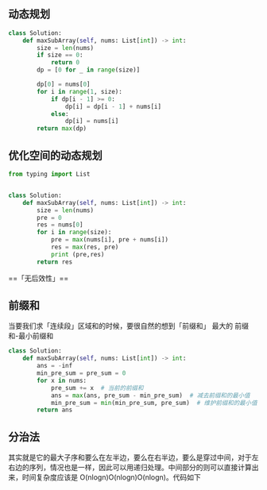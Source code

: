 ## 动态规划
```python
class Solution:
    def maxSubArray(self, nums: List[int]) -> int:
        size = len(nums)
        if size == 0:
            return 0
        dp = [0 for _ in range(size)]

        dp[0] = nums[0]
        for i in range(1, size):
            if dp[i - 1] >= 0:
                dp[i] = dp[i - 1] + nums[i]
            else:
                dp[i] = nums[i]
        return max(dp)
```

## 优化空间的动态规划

```python
from typing import List


class Solution:
    def maxSubArray(self, nums: List[int]) -> int:
        size = len(nums)
        pre = 0
        res = nums[0]
        for i in range(size):
            pre = max(nums[i], pre + nums[i])
            res = max(res, pre)
            print (pre,res)
        return res
```

==「无后效性」==

## 前缀和
当要我们求「连续段」区域和的时候，要很自然的想到「前缀和」
最大的   前缀和-最小前缀和
```python
class Solution:
    def maxSubArray(self, nums: List[int]) -> int:
        ans = -inf
        min_pre_sum = pre_sum = 0
        for x in nums:
            pre_sum += x  # 当前的前缀和
            ans = max(ans, pre_sum - min_pre_sum)  # 减去前缀和的最小值
            min_pre_sum = min(min_pre_sum, pre_sum)  # 维护前缀和的最小值
        return ans


```
## 分治法  

其实就是它的最大子序和要么在左半边，要么在右半边，要么是穿过中间，对于左右边的序列，情况也是一样，因此可以用递归处理。中间部分的则可以直接计算出来，时间复杂度应该是 O(nlogn)O(nlogn)O(nlogn)。代码如下

